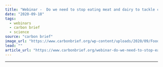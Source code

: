 ```yaml
---
title: "Webinar -  Do we need to stop eating meat and dairy to tackle climate change?"
date: "2020-09-18"
tags: 
  - webinars
  - carbon brief
  - science
source: "carbon brief"
image_url: "https://www.carbonbrief.org/wp-content/uploads/2020/09/Food-webinar-583x372.png"
lead: ""
article_url: "https://www.carbonbrief.org/webinar-do-we-need-to-stop-eating-meat-and-dairy-to-tackle-climate-change"
---
```


---
